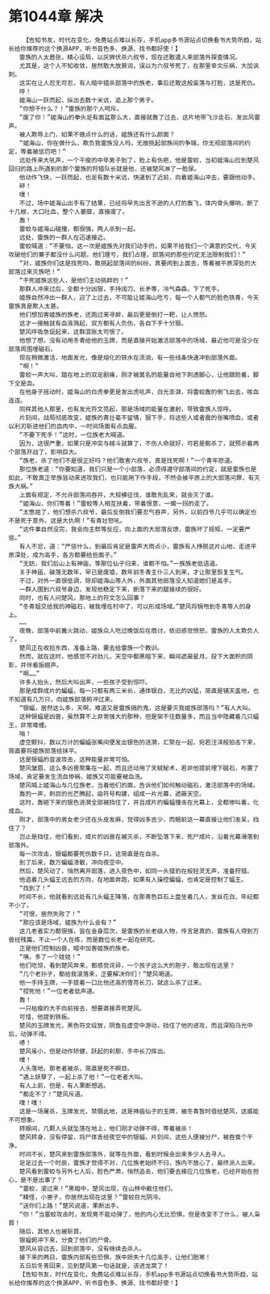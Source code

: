 # 第1044章 解决
        【告知书友，时代在变化，免费站点难以长存，手机app多书源站点切换看书大势所趋，站长给你推荐的这个换源APP，听书音色多、换源、找书都好使！】
       雷族的人太嚣张，精心设局，以灰狮伏杀六叔爷，现在还敢遣人来部落外探查情况。
       尤其是，这个人不知收敛，居然敢大放厥词，误以为六叔爷死了，在那里幸灾乐祸，大加讽刺。
       这实在让人忍无可忍，有人暗中猎杀部落中的族老，事后还敢这般奚落与打脸，这是死仇。
       呼！
       姬海山一跃而起，纵出去数十米远，追上那个男子。
       “你想干什么？！”雷族的那个人呵斥。
       “废了你！”姬海山的拳头足有面盆那么大，直接就轰了过去，这片地带飞沙走石，发出风雷声。
       被人欺辱上门，如果不做点什么的话，姬族还有什么颜面？
       “姬海山，你在做什么，欺负我雷族没人吗，无故挑起部族间的争端，你无视部落间的约定，等着被惩罚吧！”
       远处传来大吼声，一个干瘦的中年男子到了，脸上有伤疤，他是雷蛟，当初姬海山捡到楚风回归的路上所遇到的那个雷族的狩猎队长就是他，还被楚风淋了一脸尿。
       他动作飞快，一跃而起，也足有数十米远，快速到了近前，向着姬海山冲去，要跟他动手。
       砰！
       噗！
       不过，场中姬海山出手有了结果，已经将早先出言不逊的人打的轰飞，体内骨头爆响，断了十几根，大口吐血，整个人萎靡，直接废了。
       轰！
       雷蛟与姬海山碰撞，都很强，两人杀到一起。
       远处，雷族的一群人在迅速接近。
       雷蛟喊道：“不要怕，这一次是姬族先对我们动手的，如果不给我们一个满意的交代，今天攻破他们的寨子都没什么问题，他们理亏，我们占理，部落间的那些约定无法限制我们！”
       “对，姬族你们这是找死吗，敢挑起部落间的纠纷，真要闹到上面去，等着被平原深处的大部落过来灭族吧！”
       “干死姬族这些人，是他们主动挑衅的！”
       那群人冲来过后，全都十分凶狠，手持阔刀、长矛等，冷气森森，下了死手。
       姬族自然冲出一群人，迎了上过去，不可能让姬海山吃亏，每一个人都气的脸色铁青，今天雷族真是欺人太甚。
       他们想加害姬族的族老，还跑过来寻衅，最后更是倒打一耙，让人愤怒。
       这才一接触就有血液溅起，双方都有人负伤，各自下手十分狠。
       楚风呼吸急促起来，这群混账太可恨了。
       他想了想，没有动用冬青给他的玉牌，而是直接开始激活部落中的场域，最近他可是没少在部落周围埋磁石。
       现在稍微激活，地面发光，像是熔化的铁水在流淌，有一些线条快速冲到部落外面。
       “啊！”
       雷蛟一声大叫，踏在地上的双足剧痛，刚才被莫名的能量自地下刺透脚心，让他踉跄着，脚下全是血。
       在他身子摇动时，姬海山的白虎拳更是发出虎吼声，白光澎湃，将雷蛟轰的倒飞出去，咳血连连。
       同样其他人那里，也有发光符文亮起，那是场域的能量在激射，导致雷族人惊呼。
       片刻间，战局彻底改变，姬族的青壮毫不留情，狠下手，将这些人或者震的张嘴喷血，或者以利刃斩进他们的血肉中，一时间场面有点血腥。
       “不要下死手！”这时，一位族老大喊道。
       因为，这很严重，如果只是冲突与械斗就算了，不伤人命就好，可若是都杀了，就预示着两个部落开战了，影响巨大。
       “族老，杀了他们不是很正好吗？他们敢害六叔爷，真是找死啊！”一个青年怒道。
       那位族老道：“你要知道，我们只是一个小部落，必须得遵守部落间的约定，就是雷族也是如此，不敢真正举族皆动来进攻我们，也只能用下作手段，不然会被平原上的大部落问罪，有灭族大祸。”
       上面有规定，不允许部落间吞并，大规模征伐，谁敢先乱来，就会灭了谁。
       “姬海山，你们等着！”雷蛟等人相互扶着，带着恨意，一瘸一拐的走了。
       “太憋屈了，他们想杀六叔爷，最后反倒我们要忍气吞声，另外，以前四爷几乎可以确定也不是死于意外，这是大仇啊！”有青壮怒吼。
       “这件事自然没完，我会向主祭等反应，向上面的大部落反馈，雷族坏了规矩，一定要严惩。”
       有人不忿，道：“严惩什么，到最后肯定是雷声大雨点小，雷族有人挣脱这片山地，走进平原深处，成为高手，各方都要给些面子。”
       “无妨，我们后山上有神庙，等那位仙子归来，谁都不怕。”一族族老低语道。
       关于神庙，破落无数年，早已是废墟，数年前冬青主仆三人到来，才让那里恢复生气。
       不过，对外一直很低调，除却姬海山等人外，外面其他部落没人知道她们是高手。
       一群人围到六叔爷身边，发现他稳定下来，断落下来的腿接续的很好。
       同时，也有人问楚风，那地上的符文怎么回事？
       “冬青姐交给我的神磁石，被我埋在村中了，可以形成场域。”楚风将锅甩到冬青等人的身上。
       ……
       夜晚，部落中前篝火跳动，姬族众人吃过晚饭后在商讨，依旧感觉愤怒，雷族的人太欺负人了。
       楚风正在收拾东西，准备上路，要去给雷族一个教训。
       然而，就在这时，他感觉不对劲儿，天空中都黑暗下来，瞬间遮蔽星月，投下大面积的阴影，并伴着振翅声。
       “啊……”
       许多人抬头，然后大叫出声，一些孩子受到惊吓。
       那是成群成片的蝙蝠，每一只都有两三米长，通体银白，无比的凶猛，简直是铺天盖地，也不知道有几万只，向姬族部落俯冲过来。
       “银蝠，居然这么多，天啊，难道又是雷族搞的鬼，这是要灭我姬族部落吗？”有人大叫。
       这种银蝠是凶兽，虽然算不上非常强大的那种，但是架不住数量多，而且当中隐藏着几只蝠王，非常难缠。
       嗡！
       虚空颤抖，数以万计的蝙蝠张嘴间便发出银色的涟漪，汇聚在一起，宛若汪洋般拍击下来，简直要将姬族部落给抹平。
       这是银蝠的音波攻击，这种能量非常可怕。
       楚风皱眉，这么多凶兽聚集在一起，而且还动用了天赋秘术，若非他提前埋下磁石，布置了场域，肯定要发生流血惨祸，姬族又可能要被血洗。
       楚风喊上姬海山与几位族老，当着他们的面，告诉他们如何触动磁石，激活部落中的场域。
       轰的一声，刺目的光芒腾起，由符号构建，组成一片光幕，遮蔽天空。
       这时，轰砸下来的银色涟漪全部被挡住了，并且成片的蝙蝠撞击在光幕上，全都惨叫着，化成血。
       刚才，部落中的男女老少还在头皮发麻，觉得凶多吉少，而眼前这一幕直接让他们发呆，挡住了？
       岂止是挡住，他们看到，成片的凶兽在被灭杀，不断坠落下来，死尸成片，沿着光幕滑落到部落外。
       每一次攻击，银蝠都要死伤数千只，这简直是在自杀。
       到了后来，数万蝙蝠溃散，冲向夜空中。
       然后，楚风动了，悄然离开部落，进入夜色中，如同一头猎豹在般轻灵无声，准备狩猎。
       他追着几头蝠王远去的方向，在地面奔跑，如果有人操控蝙蝠，也肯定是控制了蝠王。
       “找到了！”
       时间不长，他就看到远处有几头蝠王降落，在那青色巨石上盘坐着几人，发丝花白，年纪都不小了。
       “可恨，居然失败了！”
       “那应该是场域，姬族为什么会有？”
       这几老者实力都很强，皆在金身层次，是雷族的长老级人物，传言是真的，雷族有人得到万兽经残篇，不止一个人在练，而是数位长老一起在研究。
       正是他们控制凶兽，暗中加害姬族的族老。
       “咦，多了一个娃娃！”
       他们吃惊，看到楚风奔来，都感觉诧异，一个孩子这么大的胆子，敢出现在这里？
       “几个老孙子，都给我滚落来，正要解决你们！”楚风喝道。
       他一手持玉牌，一手提着一口比他还高的雪亮长刀，就这么杀了过来。
       “捏死他！”一位老者低声道。
       轰！
       一只枯瘦的大手向前按去，想要直接弄死楚风。
       可惜，他提到铁板。
       楚风的玉牌发光，黑色符文绽放，阴鱼在虚空中游动，挡住了他的进攻，而且深陷乌光中后，动弹不得。
       哧！
       楚风虽小，但是动作矫健，跃起的刹那，手中长刀挥出。
       噗！
       人头落地，那老者被杀，简直是死不瞑目。
       “遇上妖孽了，一起上杀了他！”一位老者大叫。
       有人上前，但是，有人果断想逃。
       “都走不了！”楚风斥道。
       噗！噗！
       这是一场屠杀，玉牌发光，禁锢此地，这是神庙仙子的玉牌，被冬青暂时借给楚风，这威能不可想象。
       转眼间，几颗人头就坠落在地上，他们刚才动弹不得，等着被杀！
       楚风转身，没有停留，将尸体丢给夜空中的银蝠，片刻间，这些人便被分尸，被吞食个干净。
       时间不长，楚风来到雷族部落外，就等在外面，看到时候会出来多少人去寻人。
       足足过去一个时辰，雷族才觉得不对，几位族老始终不归，族内不放心了，最终派人出来。
       楚风看到雷蛟与另外七人后，脸色严肃，悄然追击，他们要去接应几位族老，已经开始在担心，是不是出事了？
       “雷蛟，滚过来！”黑暗中，楚风出现，在山林中截住他们。
       “精怪，小崽子，你居然出现在这里？”雷蛟目光阴冷。
       “送你们上路！”楚风说道，果断出手。
       “你！”当雷蛟攻击时，发现竟不能动弹了，他的内心无比恐惧，但是改变不了什么，被人枭首！
       随后，其他人也被斩首。
       银蝠俯冲下来，分食了他们的尸骨。
       楚风从容远去，回到部落中，没有继续去杀人。
       接下来的两日，雷族内部有些恐惧，族中损失十几位高手，让他们胆寒！
       五日后冬青回来，见到楚风第一句话就是，该进龙窝了！
       【告知书友，时代在变化，免费站点难以长存，手机app多书源站点切换看书大势所趋，站长给你推荐的这个换源APP，听书音色多、换源、找书都好使！】